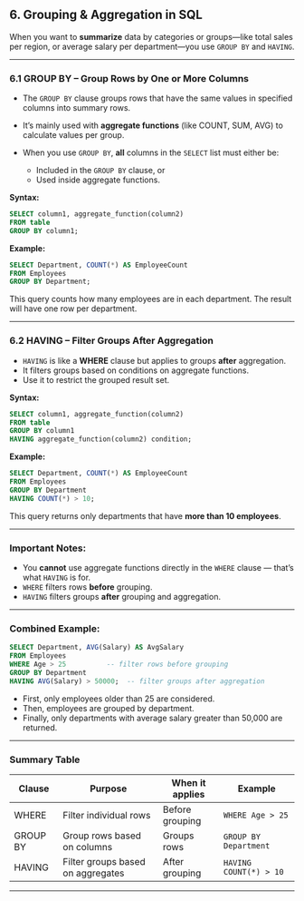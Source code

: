 ## 6. Grouping & Aggregation in SQL

When you want to **summarize** data by categories or groups—like total sales per region, or average salary per department—you use `GROUP BY` and `HAVING`.

---

### 6.1 GROUP BY – Group Rows by One or More Columns

* The `GROUP BY` clause groups rows that have the same values in specified columns into summary rows.
* It’s mainly used with **aggregate functions** (like COUNT, SUM, AVG) to calculate values per group.
* When you use `GROUP BY`, **all** columns in the `SELECT` list must either be:

  * Included in the `GROUP BY` clause, or
  * Used inside aggregate functions.

**Syntax:**

```sql
SELECT column1, aggregate_function(column2)
FROM table
GROUP BY column1;
```

**Example:**

```sql
SELECT Department, COUNT(*) AS EmployeeCount
FROM Employees
GROUP BY Department;
```

This query counts how many employees are in each department. The result will have one row per department.

---

### 6.2 HAVING – Filter Groups After Aggregation

* `HAVING` is like a **WHERE** clause but applies to groups **after** aggregation.
* It filters groups based on conditions on aggregate functions.
* Use it to restrict the grouped result set.

**Syntax:**

```sql
SELECT column1, aggregate_function(column2)
FROM table
GROUP BY column1
HAVING aggregate_function(column2) condition;
```

**Example:**

```sql
SELECT Department, COUNT(*) AS EmployeeCount
FROM Employees
GROUP BY Department
HAVING COUNT(*) > 10;
```

This query returns only departments that have **more than 10 employees**.

---

### Important Notes:

* You **cannot** use aggregate functions directly in the `WHERE` clause — that’s what `HAVING` is for.
* `WHERE` filters rows **before** grouping.
* `HAVING` filters groups **after** grouping and aggregation.

---

### Combined Example:

```sql
SELECT Department, AVG(Salary) AS AvgSalary
FROM Employees
WHERE Age > 25          -- filter rows before grouping
GROUP BY Department
HAVING AVG(Salary) > 50000;  -- filter groups after aggregation
```

* First, only employees older than 25 are considered.
* Then, employees are grouped by department.
* Finally, only departments with average salary greater than 50,000 are returned.

---

### Summary Table

| Clause   | Purpose                           | When it applies | Example                |
| -------- | --------------------------------- | --------------- | ---------------------- |
| WHERE    | Filter individual rows            | Before grouping | `WHERE Age > 25`       |
| GROUP BY | Group rows based on columns       | Groups rows     | `GROUP BY Department`  |
| HAVING   | Filter groups based on aggregates | After grouping  | `HAVING COUNT(*) > 10` |

---
